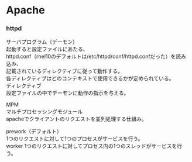 <h1>Apache</h1>  


<h3>httpd</h3>  

サーバプログラム（デーモン）  
起動すると設定ファイルにあたる、  
httpd.conf（rhel10のデフォルトは/etc/httpd/conf/httpd.confだった）を読み込み、  
記載されているディレクティブに従って動作する。  
各ディレクティブはどのコンテキストで使用できるかが定められている。  
ディレクティブ  
設定ファイルの中でデーモンに動作の指示を与える。  

MPM  
マルチプロセッシングモジュール  
apacheでクライアントのリクエストを並列処理する仕組み。  

prework（デフォルト）  
1つのリクエストに対して1つのプロセスがサービスを行う。  
worker
1つのリクエストに対してプロセス内の1つのスレッドがサービスを行う。

